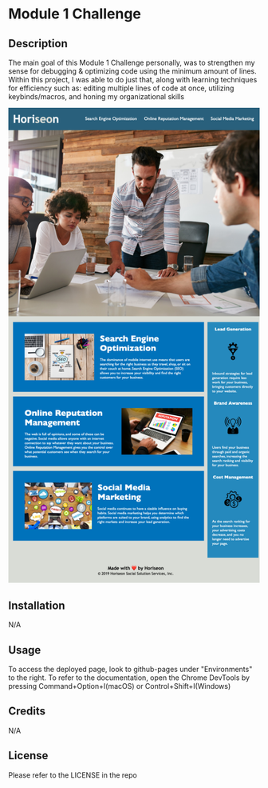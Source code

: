 # Module 1 Challenge

## Description

The main goal of this Module 1 Challenge personally, was to strengthen my sense for debugging & optimizing code using the minimum amount of lines. Within this project, I was able to do just that, along with learning techniques for efficiency such as: editing multiple lines of code at once, utilizing keybinds/macros, and honing my organizational skills

![fully finished & optimized website page](./docs/assets/images/website.png)

## Installation

N/A

## Usage

To access the deployed page, look to github-pages under "Environments" to the right. To refer to the documentation, open the Chrome DevTools by pressing Command+Option+I(macOS) or Control+Shift+I(Windows)

## Credits

N/A

## License

Please refer to the LICENSE in the repo

